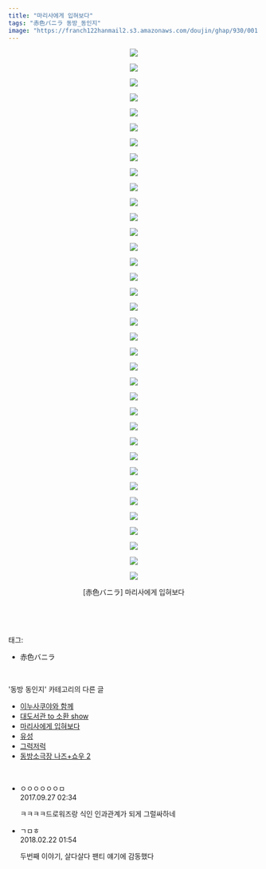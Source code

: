 ```yaml
---
title: "마리사에게 입혀보다"
tags: "赤色バニラ 동방_동인지"
image: "https://franch122hanmail2.s3.amazonaws.com/doujin/ghap/930/001.jpg"
---
```

<div class="article">
<p style="text-align: center; clear: none; float: none;"><img src="{{ site.imgserver6 }}/ghap/930/001.jpg"/></p>
<p style="text-align: center; clear: none; float: none;"><img src="{{ site.imgserver6 }}/ghap/930/002.jpg"/></p>
<p style="text-align: center; clear: none; float: none;"><img src="{{ site.imgserver6 }}/ghap/930/003.jpg"/></p>
<p style="text-align: center; clear: none; float: none;"><img src="{{ site.imgserver6 }}/ghap/930/004.jpg"/></p>
<p style="text-align: center; clear: none; float: none;"><img src="{{ site.imgserver6 }}/ghap/930/005.jpg"/></p>
<p style="text-align: center; clear: none; float: none;"><img src="{{ site.imgserver6 }}/ghap/930/006.jpg"/></p>
<p style="text-align: center; clear: none; float: none;"><img src="{{ site.imgserver6 }}/ghap/930/007.jpg"/></p>
<p style="text-align: center; clear: none; float: none;"><img src="{{ site.imgserver6 }}/ghap/930/008.jpg"/></p>
<p style="text-align: center; clear: none; float: none;"><img src="{{ site.imgserver6 }}/ghap/930/009.jpg"/></p>
<p style="text-align: center; clear: none; float: none;"><img src="{{ site.imgserver6 }}/ghap/930/010.jpg"/></p>
<p style="text-align: center; clear: none; float: none;"><img src="{{ site.imgserver6 }}/ghap/930/011.jpg"/></p>
<p style="text-align: center; clear: none; float: none;"><img src="{{ site.imgserver6 }}/ghap/930/012.jpg"/></p>
<p style="text-align: center; clear: none; float: none;"><img src="{{ site.imgserver6 }}/ghap/930/013.jpg"/></p>
<p style="text-align: center; clear: none; float: none;"><img src="{{ site.imgserver6 }}/ghap/930/014.jpg"/></p>
<p style="text-align: center; clear: none; float: none;"><img src="{{ site.imgserver6 }}/ghap/930/015.jpg"/></p>
<p style="text-align: center; clear: none; float: none;"><img src="{{ site.imgserver6 }}/ghap/930/016.jpg"/></p>
<p style="text-align: center; clear: none; float: none;"><img src="{{ site.imgserver6 }}/ghap/930/017.jpg"/></p>
<p style="text-align: center; clear: none; float: none;"><img src="{{ site.imgserver6 }}/ghap/930/018.jpg"/></p>
<p style="text-align: center; clear: none; float: none;"><img src="{{ site.imgserver6 }}/ghap/930/019.jpg"/></p>
<p style="text-align: center; clear: none; float: none;"><img src="{{ site.imgserver6 }}/ghap/930/020.jpg"/></p>
<p style="text-align: center; clear: none; float: none;"><img src="{{ site.imgserver6 }}/ghap/930/021.jpg"/></p>
<p style="text-align: center; clear: none; float: none;"><img src="{{ site.imgserver6 }}/ghap/930/022.jpg"/></p>
<p style="text-align: center; clear: none; float: none;"><img src="{{ site.imgserver6 }}/ghap/930/023.jpg"/></p>
<p style="text-align: center; clear: none; float: none;"><img src="{{ site.imgserver6 }}/ghap/930/024.jpg"/></p>
<p style="text-align: center; clear: none; float: none;"><img src="{{ site.imgserver6 }}/ghap/930/025.jpg"/></p>
<p style="text-align: center; clear: none; float: none;"><img src="{{ site.imgserver6 }}/ghap/930/026.jpg"/></p>
<p style="text-align: center; clear: none; float: none;"><img src="{{ site.imgserver6 }}/ghap/930/027.jpg"/></p>
<p style="text-align: center; clear: none; float: none;"><img src="{{ site.imgserver6 }}/ghap/930/028.jpg"/></p>
<p style="text-align: center; clear: none; float: none;"><img src="{{ site.imgserver6 }}/ghap/930/029.jpg"/></p>
<p style="text-align: center; clear: none; float: none;"><img src="{{ site.imgserver6 }}/ghap/930/030.jpg"/></p>
<p style="text-align: center; clear: none; float: none;"><img src="{{ site.imgserver6 }}/ghap/930/031.jpg"/></p>
<p style="text-align: center; clear: none; float: none;"><img src="{{ site.imgserver6 }}/ghap/930/032.jpg"/></p>
<p style="text-align: center; clear: none; float: none;"><img src="{{ site.imgserver6 }}/ghap/930/033.jpg"/></p>
<p style="text-align: center; clear: none; float: none;"><img src="{{ site.imgserver6 }}/ghap/930/034.jpg"/></p>
<p style="text-align: center; clear: none; float: none;"><img src="{{ site.imgserver6 }}/ghap/930/035.jpg"/></p>
<p style="text-align: center; clear: none; float: none;"><img src="{{ site.imgserver6 }}/ghap/930/036.jpg"/></p>
<p style="text-align: center; clear: none; float: none;">[赤色バニラ] 마리사에게 입혀보다</p>
<p><br/></p>
</div><br/>
<div class="tagTrail">
<p>태그: </p>
<ul>
<li>赤色バニラ</li>
</ul>
</div><br/>
<div class="another">
<p>'동방 동인지' 카테고리의 다른 글</p>
<ul>
<li><a href="/ghap_932">이누사쿠야와 함께</a></li>
<li><a href="/ghap_931">대도서관 to 소환 show</a></li>
<li><a href="/ghap_930">마리사에게 입혀보다</a></li>
<li><a href="/ghap_929">유성</a></li>
<li><a href="/ghap_928">그럭저럭</a></li>
<li><a href="/ghap_927">동방소극장 나즈+쇼우 2</a></li>
</ul>
</div><br/>
<div class="cb_module cb_fluid">
<div class="cb_wrt cb_profile">
<div class="comment">
<ul>
<li class="cb_thumb_off" id="comment15091327">
<div class="cb_comment_area">
<div class="cb_info_area">
<div class="cb_section">
<span class="cb_nick_name">ㅇㅇㅇㅇㅇㅇㅁ</span>
</div>
<div class="cb_section">
<span class="cb_date">2017.09.27 02:34 </span>
</div>
</div>
<div class="cb_dsc_comment">
<p class="cb_dsc">
											ㅋㅋㅋㅋ드로워즈랑 식인 인과관계가 되게 그럴싸하네
										</p>
</div>
</div></li>
<li class="cb_thumb_off" id="comment15203983">
<div class="cb_comment_area">
<div class="cb_info_area">
<div class="cb_section">
<span class="cb_nick_name">ㄱㅁㅎ</span>
</div>
<div class="cb_section">
<span class="cb_date">2018.02.22 01:54 </span>
</div>
</div>
<div class="cb_dsc_comment">
<p class="cb_dsc">
											두번째 이야기, 살다살다 팬티 얘기에 감동했다
										</p>
</div>
</div></li>
</ul>
</div>
</div><!-- commentList close -->
</div><br/>
